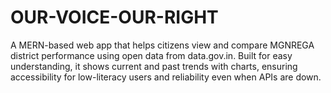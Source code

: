 # OUR-VOICE-OUR-RIGHT
A MERN-based web app that helps citizens view and compare MGNREGA district performance using open data from data.gov.in. Built for easy understanding, it shows current and past trends with charts, ensuring accessibility for low-literacy users and reliability even when APIs are down.
